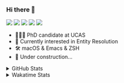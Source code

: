 ### Hi there 👋

[![](https://img.shields.io/badge/-Email-325180?logo=maildotru&logoColor=white&style=flat-square)](mailto:wang@tianshu.me)
[![](https://img.shields.io/badge/-GitHub-black?logo=GitHub&style=flat-square)](https://github.com/tshu-w)
[![](https://img.shields.io/badge/-Telegram-26a5e4?labelColor=fafafa&logo=telegram&style=flat-square)](https://t.me/tshu_w) 
[![](https://img.shields.io/badge/-Twitter-1da1f2?logo=Twitter&logoColor=white&style=flat-square)](https://twitter.com/tshu_w)
[![](https://komarev.com/ghpvc/?username=tshu-w&color=blueviolet&style=flat-square)]()



- 🧑🏻‍🎓 PhD candidate at UCAS
- 🔭 Currently interested in Entity Resolution
- 🛠 macOS & Emacs & ZSH
- 🚧 Under construction...

<details>

<summary>GitHub Stats</summary>

![Tianshu's GitHub stats](https://github-readme-stats.vercel.app/api?username=tshu-w&show_icons=true&theme=buefy&count_private=true)
  
</details>


<details>
  <summary>Wakatime Stats</summary>

  Currently, files accessed by tramp cannot be tracked by wakatime, see https://github.com/wakatime/wakatime-mode/issues/27
  <br>
  
<!--START_SECTION:waka-->
**I'm an Early 🐤** 

```text
🌞 Morning    60 commits     ████░░░░░░░░░░░░░░░░░░░░░   18.18% 
🌆 Daytime    113 commits    ████████░░░░░░░░░░░░░░░░░   34.24% 
🌃 Evening    146 commits    ███████████░░░░░░░░░░░░░░   44.24% 
🌙 Night      11 commits     ░░░░░░░░░░░░░░░░░░░░░░░░░   3.33%

```
📅 **I'm Most Productive on Monday** 

```text
Monday       81 commits     ██████░░░░░░░░░░░░░░░░░░░   24.55% 
Tuesday      49 commits     ███░░░░░░░░░░░░░░░░░░░░░░   14.85% 
Wednesday    29 commits     ██░░░░░░░░░░░░░░░░░░░░░░░   8.79% 
Thursday     27 commits     ██░░░░░░░░░░░░░░░░░░░░░░░   8.18% 
Friday       27 commits     ██░░░░░░░░░░░░░░░░░░░░░░░   8.18% 
Saturday     80 commits     ██████░░░░░░░░░░░░░░░░░░░   24.24% 
Sunday       37 commits     ██░░░░░░░░░░░░░░░░░░░░░░░   11.21%

```


📊 **This Week I Spent My Time On** 

```text
💬 Programming Languages: 
sh                       15 hrs 5 mins       ████████████████░░░░░░░░░   65.09% 
Org                      4 hrs 58 mins       █████░░░░░░░░░░░░░░░░░░░░   21.45% 
Emacs Lisp               1 hr 18 mins        █░░░░░░░░░░░░░░░░░░░░░░░░   5.61% 
Python                   1 hr 9 mins         █░░░░░░░░░░░░░░░░░░░░░░░░   5.0% 
Bash                     31 mins             ░░░░░░░░░░░░░░░░░░░░░░░░░   2.25%

🔥 Editors: 
Zsh                      15 hrs 5 mins       ████████████████░░░░░░░░░   65.09% 
Emacs                    8 hrs 5 mins        ████████░░░░░░░░░░░░░░░░░   34.91%

🐱‍💻 Projects: 
Terminal                 7 hrs 59 mins       ████████░░░░░░░░░░░░░░░░░   34.5% 
multimodalER             5 hrs 36 mins       ██████░░░░░░░░░░░░░░░░░░░   24.2% 
Unknown Project          4 hrs 51 mins       █████░░░░░░░░░░░░░░░░░░░░   20.93% 
emacs                    2 hrs 48 mins       ███░░░░░░░░░░░░░░░░░░░░░░   12.09% 
dotfiles                 47 mins             ░░░░░░░░░░░░░░░░░░░░░░░░░   3.41%

💻 Operating System: 
Mac                      13 hrs 59 mins      ███████████████░░░░░░░░░░   60.38% 
Linux                    9 hrs 11 mins       ██████████░░░░░░░░░░░░░░░   39.62%

```

**I Mostly Code in Python** 

```text
Python                   5 repos             ███████░░░░░░░░░░░░░░░░░░   27.78% 
JavaScript               3 repos             ████░░░░░░░░░░░░░░░░░░░░░   16.67% 
HTML                     2 repos             ██░░░░░░░░░░░░░░░░░░░░░░░   11.11% 
Emacs Lisp               2 repos             ██░░░░░░░░░░░░░░░░░░░░░░░   11.11% 
TeX                      2 repos             ██░░░░░░░░░░░░░░░░░░░░░░░   11.11%

```



 Last Updated on 23/07/2021
<!--END_SECTION:waka-->
</details>
